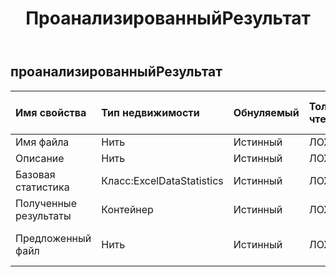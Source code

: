 ﻿---
title: ПроанализированныйРезультат
second_title: Aspose.Cells Cloud Documen
type: docs
url: /ru/specification/model/analyzedresult/
description: "Aspose.Cells Спецификация облачной модели: Анализируемый Результат. Легко обрабатывайте Excel и другие документы электронных таблиц с помощью таких функций, как открытие, создание, редактирование, разделение, слияние, сравнение и преобразование."
weight: 50
---
## **проанализированныйРезультат**

 

| Имя свойства| Тип недвижимости| Обнуляемый| Только чтение| Значение по умолчанию| Описание|
|:- |:- |:- |:- |:- |:- |
| Имя файла| Нить| Истинный| ЛОЖЬ|||
| Описание| Нить| Истинный| ЛОЖЬ|||
| Базовая статистика| Класс:ExcelDataStatistics| Истинный| ЛОЖЬ|||
| Полученные результаты| Контейнер| Истинный| ЛОЖЬ|||
| Предложенный файл| Нить| Истинный| ЛОЖЬ|| файл base64String Excel|

